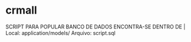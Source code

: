# crmall
SCRIPT PARA POPULAR BANCO DE DADOS ENCONTRA-SE DENTRO DE |
Local: application/models/
Arquivo: script.sql
